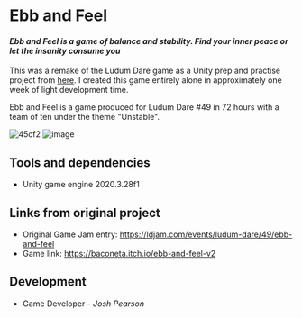 # Ebb and Feel
#### _Ebb and Feel is a game of balance and stability. Find your inner peace or let the insanity consume you_

This was a remake of the Ludum Dare game as a Unity prep and practise project from [here](https://github.com/baconeta/ludum-dare-49).
I created this game entirely alone in approximately one week of light development time.

Ebb and Feel is a game produced for Ludum Dare #49 in 72 hours with a team of ten under the theme "Unstable".

![45cf2](https://user-images.githubusercontent.com/36744690/162605752-f6fc4f2d-812c-49ca-9bc2-b8ebaeb8f4d9.png)
![image](https://user-images.githubusercontent.com/36744690/162605906-bdda5ae8-a282-4592-bb7c-e77fee75f84a.png)


## Tools and dependencies
- Unity game engine 2020.3.28f1

## Links from original project
- Original Game Jam entry: https://ldjam.com/events/ludum-dare/49/ebb-and-feel
- Game link: https://baconeta.itch.io/ebb-and-feel-v2

## Development
 - Game Developer - _Josh Pearson_
 
